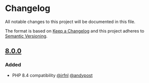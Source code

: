 # Changelog
All notable changes to this project will be documented in this file.

The format is based on [Keep a Changelog](http://keepachangelog.com/en/1.0.0/)
and this project adheres to [Semantic Versioning](http://semver.org/spec/v2.0.0.html).

## [8.0.0](https://github.com/phpspec/phpspec/compare/7.6.0...8.0.0)

### Added
- PHP 8.4 compatibility [@jrfnl](https://github.com/jrfnl) [@andypost](https://github.com/andypost) 
